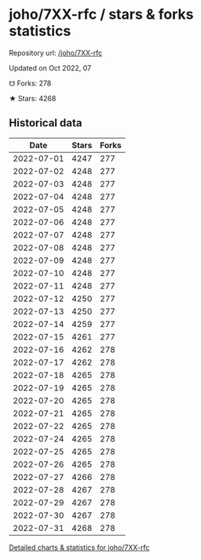 # joho/7XX-rfc / stars & forks statistics

Repository url: [/joho/7XX-rfc](https://github.com/joho/7XX-rfc)

Updated on Oct 2022, 07

☋ Forks: 278

★ Stars: 4268

## Historical data
| Date | Stars | Forks |
|------|-------|-------|
| 2022-07-01 | 4247 | 277 | 
| 2022-07-02 | 4248 | 277 | 
| 2022-07-03 | 4248 | 277 | 
| 2022-07-04 | 4248 | 277 | 
| 2022-07-05 | 4248 | 277 | 
| 2022-07-06 | 4248 | 277 | 
| 2022-07-07 | 4248 | 277 | 
| 2022-07-08 | 4248 | 277 | 
| 2022-07-09 | 4248 | 277 | 
| 2022-07-10 | 4248 | 277 | 
| 2022-07-11 | 4248 | 277 | 
| 2022-07-12 | 4250 | 277 | 
| 2022-07-13 | 4250 | 277 | 
| 2022-07-14 | 4259 | 277 | 
| 2022-07-15 | 4261 | 277 | 
| 2022-07-16 | 4262 | 278 | 
| 2022-07-17 | 4262 | 278 | 
| 2022-07-18 | 4265 | 278 | 
| 2022-07-19 | 4265 | 278 | 
| 2022-07-20 | 4265 | 278 | 
| 2022-07-21 | 4265 | 278 | 
| 2022-07-22 | 4265 | 278 | 
| 2022-07-24 | 4265 | 278 | 
| 2022-07-25 | 4265 | 278 | 
| 2022-07-26 | 4265 | 278 | 
| 2022-07-27 | 4266 | 278 | 
| 2022-07-28 | 4267 | 278 | 
| 2022-07-29 | 4267 | 278 | 
| 2022-07-30 | 4267 | 278 | 
| 2022-07-31 | 4268 | 278 | 


[Detailed charts & statistics for joho/7XX-rfc](https://reviewgithub.com/rep/joho/7XX-rfc)
